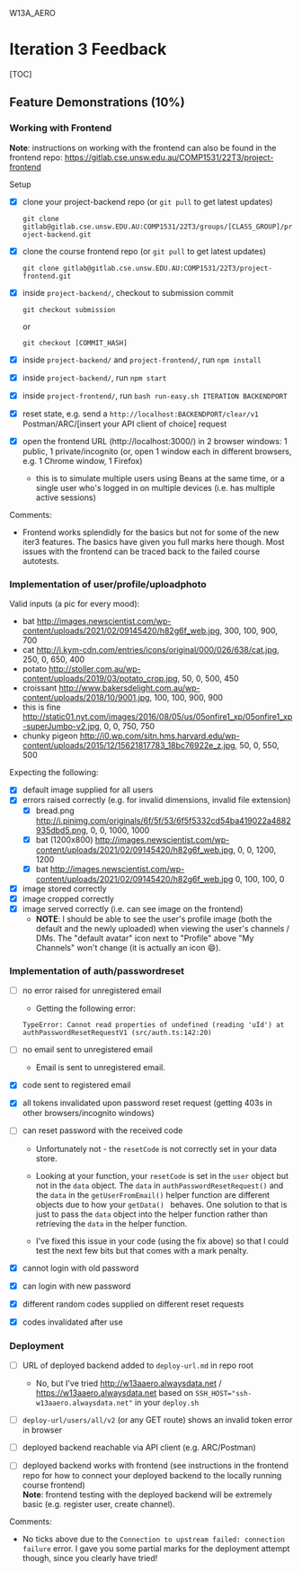 W13A_AERO

# Iteration 3 Feedback  

[TOC]  

## Feature Demonstrations (10%)

### Working with Frontend

**Note**: instructions on working with the frontend can also be found in the frontend repo: https://gitlab.cse.unsw.edu.au/COMP1531/22T3/project-frontend  

Setup

- [x] clone your project-backend repo  (or `git pull` to get latest updates)

    `git clone gitlab@gitlab.cse.unsw.EDU.AU:COMP1531/22T3/groups/[CLASS_GROUP]/project-backend.git`

- [x] clone the course frontend  repo  (or `git pull` to get latest updates)

    `git clone gitlab@gitlab.cse.unsw.EDU.AU:COMP1531/22T3/project-frontend.git`

- [x] inside `project-backend/`, checkout to submission commit

    `git checkout submission`

    or

    `git checkout [COMMIT_HASH]`

- [x] inside `project-backend/` and `project-frontend/`, run `npm install`

- [x] inside `project-backend/`, run `npm start`

- [x] inside `project-frontend/`, run `bash run-easy.sh ITERATION BACKENDPORT` 

- [x] reset state, e.g. send a `http://localhost:BACKENDPORT/clear/v1` Postman/ARC/[insert your API client of choice] request

- [x] open the frontend URL (http://localhost:3000/) in 2 browser windows: 1 public, 1 private/incognito (or, open 1 window each in different browsers, e.g. 1 Chrome window, 1 Firefox)

    *   this is to simulate multiple users using Beans at the same time, or a single user who's logged in on multiple devices (i.e. has multiple active sessions)

Comments:

*   Frontend works splendidly for the basics but not for some of the new iter3 features. The basics have given you full marks here though. Most issues with the frontend can be traced back to the failed course autotests.


### Implementation of user/profile/uploadphoto

Valid inputs (a pic for every mood):

-   bat http://images.newscientist.com/wp-content/uploads/2021/02/09145420/h82g6f_web.jpg, 300, 100, 900, 700
-   cat http://i.kym-cdn.com/entries/icons/original/000/026/638/cat.jpg, 250, 0, 650, 400
-   potato http://stoller.com.au/wp-content/uploads/2019/03/potato_crop.jpg, 50, 0, 500, 450
-   croissant http://www.bakersdelight.com.au/wp-content/uploads/2018/10/9001.jpg, 100, 100, 900, 900
-   this is fine http://static01.nyt.com/images/2016/08/05/us/05onfire1_xp/05onfire1_xp-superJumbo-v2.jpg, 0, 0, 750, 750
-   chunky pigeon http://i0.wp.com/sitn.hms.harvard.edu/wp-content/uploads/2015/12/15621817783_18bc76922e_z.jpg, 50, 0, 550, 500

Expecting the following:

-   [x] default image supplied for all users
-   [x] errors raised correctly (e.g. for invalid dimensions, invalid file extension)
    -   [x] bread.png http://i.pinimg.com/originals/6f/5f/53/6f5f5332cd54ba419022a4882935dbd5.png, 0, 0, 1000, 1000
    -   [x] bat (1200x800) http://images.newscientist.com/wp-content/uploads/2021/02/09145420/h82g6f_web.jpg, 0, 0, 1200, 1200 
    -   [x] bat http://images.newscientist.com/wp-content/uploads/2021/02/09145420/h82g6f_web.jpg 0, 100, 100, 0
-   [x] image stored correctly
-   [x] image cropped correctly
-   [x] image served correctly (i.e. can see image on the frontend)
    *   **NOTE**: I should be able to see the user's profile image (both the default and the newly uploaded) when viewing the user's channels / DMs. The "default avatar" icon next to "Profile" above "My Channels" won't change (it is actually an icon :smile:).

### Implementation of auth/passwordreset

- [ ] no error raised for unregistered email

    *   Getting the following error:

    ```
    TypeError: Cannot read properties of undefined (reading 'uId') at authPasswordResetRequestV1 (src/auth.ts:142:20)
    ```

- [ ] no email sent to unregistered email
    *   Email is sent to unregistered email.

- [x] code sent to registered email
- [x] all tokens invalidated upon password reset request (getting 403s in other browsers/incognito windows)
- [ ] can reset password with the received code

    *   Unfortunately not - the `resetCode` is not correctly set in your data store. 
    *   Looking at your function, your `resetCode` is set in the `user` object but not in the `data` object. The `data` in `authPasswordResetRequest()` and the `data` in the `getUserFromEmail()` helper function are different objects due to how your `getData() ` behaves. One solution to that is just to pass the `data` object into the helper function rather than retrieving the `data` in the helper function.

    *   I've fixed this issue in your code (using the fix above) so that I could test the next few bits but that comes with a mark penalty.

- [x] cannot login with old password
- [x] can login with new password
- [x] different random codes supplied on different reset requests
- [x] codes invalidated after use

### Deployment

- [ ] URL of deployed backend added to `deploy-url.md` in repo root
    *   No, but I've tried http://w13aaero.alwaysdata.net / https://w13aaero.alwaysdata.net based on `SSH_HOST="ssh-w13aaero.alwaysdata.net"` in your `deploy.sh`

- [ ] `deploy-url/users/all/v2` (or any GET route) shows an invalid token error in browser
- [ ] deployed backend reachable via API client (e.g. ARC/Postman)
- [ ] deployed backend works with frontend (see instructions in the frontend repo for how to connect your deployed backend to the locally running course frontend)  
    **Note**: frontend testing with the deployed backend will be extremely basic (e.g. register user, create channel).

Comments:  
* No ticks above due to the `Connection to upstream failed: connection failure` error. I gave you some partial marks for the deployment attempt though, since you clearly have tried!

